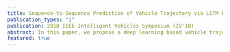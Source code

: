 ```yaml
---
title: Sequence-to-Sequence Prediction of Vehicle Trajectory via LSTM Encoder-Decoder Architecture
publication_types: "1"
publication: 2018 IEEE Intelligent Vehicles Symposium (IV'18)
abstract: In this paper, we propose a deep learning based vehicle trajectory prediction technique which can generate the future trajectory sequence of surrounding vehicles in real time. We employ the encoder-decoder architecture which analyzes the pattern underlying in the past trajectory using the long short-term memory (LSTM) based encoder and generates the future trajectory sequence using the LSTM based decoder. This structure produces the K most likely trajectory candidates over occupancy grid map by employing the beam search technique which keeps the K locally best candidates from the decoder output. The experiments conducted on highway traffic scenarios show that the prediction accuracy of the proposed method is significantly higher than the conventional trajectory prediction techniques.
featured: true
---
```

